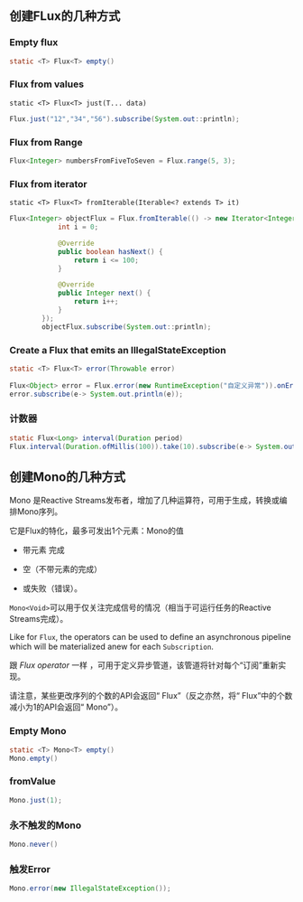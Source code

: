 ## 创建FLux的几种方式

### Empty flux

```java
static <T> Flux<T> empty()
```

### Flux from values

```
static <T> Flux<T> just(T... data)
```

```java
Flux.just("12","34","56").subscribe(System.out::println);
```

### Flux from Range

```java
Flux<Integer> numbersFromFiveToSeven = Flux.range(5, 3); 
```



### Flux from iterator

```
static <T> Flux<T> fromIterable(Iterable<? extends T> it)
```

```java
Flux<Integer> objectFlux = Flux.fromIterable(() -> new Iterator<Integer>() {
            int i = 0;

            @Override
            public boolean hasNext() {
                return i <= 100;
            }

            @Override
            public Integer next() {
                return i++;
            }
        });
        objectFlux.subscribe(System.out::println);
```



### Create a Flux that emits an IllegalStateException

```java
static <T> Flux<T> error(Throwable error)
    
Flux<Object> error = Flux.error(new RuntimeException("自定义异常")).onErrorStop();
error.subscribe(e-> System.out.println(e));
```

### 计数器

```java
static Flux<Long> interval(Duration period)
Flux.interval(Duration.ofMillis(100)).take(10).subscribe(e-> System.out.println(e));
```

## 创建Mono的几种方式

Mono 是Reactive Streams发布者，增加了几种运算符，可用于生成，转换或编排Mono序列。

它是Flux的特化，最多可发出1个元素：Mono的值

* 带元素 完成

* 空（不带元素的完成）
* 或失败（错误）。

`Mono<Void>`可以用于仅关注完成信号的情况（相当于可运行任务的Reactive Streams完成）。

Like for `Flux`, the operators can be used to define an asynchronous pipeline which will be materialized anew for each `Subscription`.

跟 *Flux*  *operator* 一样 ，可用于定义异步管道，该管道将针对每个“订阅”重新实现。

请注意，某些更改序列的个数的API会返回“ Flux”（反之亦然，将“ Flux”中的个数减小为1的API会返回“ Mono”）。

### Empty Mono

```java
static <T> Mono<T> empty()
Mono.empty()
```

### fromValue

```java
Mono.just(1);
```

### 永不触发的Mono

```java
Mono.never()
```

### 触发Error

```java
Mono.error(new IllegalStateException());
```

